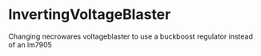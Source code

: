 # InvertingVoltageBlaster
Changing necrowares voltageblaster to use a buckboost regulator instead of an lm7905
